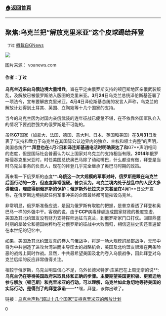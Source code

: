 ###  [:house:返回首頁](https://github.com/ourhimalayas/txt)
---

## 聚焦:乌克兰把“解放克里米亚”这个皮球踢给拜登
` 丁过` [轉載自GNews](https://gnews.org/zh-hans/1053296/)

![](https://lh3.googleusercontent.com/OPmOK08Guhc7zD4xa54-ud1ECNPxCsDI21moERvKU-zT4ui0aF3_SxSC_J9Fc9PO_400OhSkoIlnSkmuqLkW8nCcJCGktX6dMBWHk3yJG47tX9g1kGGuCObSDtVbNNtsX-iLG_Ro)

图片来源： voanews.com

#### 作者：丁过

**乌克兰近来向乌俄边境大量增兵**，旨在平定由俄罗斯支持的顿巴斯地区亲俄武装叛乱，及解放已被俄罗斯纳入版图的克里米亚。**3**月**24**日乌克兰总统泽伦斯基签署了一项法令，宣布要解放克里米亚。**4**月**4**日泽伦斯基总统的发言人声称，乌克兰的解放计划得到土耳其、英国、立陶宛等十几个国家的支持。

当今的乌克兰因为对国内亲俄武装的连年征战已疲惫不堪，在不依靠外国军队介入的情况下要战胜强大的俄罗斯是不可能的。

虽然**G7**国家（加拿大、法国、德国、意大利、日本、英国和美国）在**3**月**31**日发表了“支持和致力于乌克兰在其国际公认边界内的独立、主权和领土完整”的声明，美国总统乔**.**拜登也在**4**月**2**日和泽连斯基通电活时明确表达了和**G7**声明相同的态度，但是国际社会普遍认为以上国家对乌克兰的支持相当有限。**2014**年俄罗斯侵吞克里米亚时，时任美国总统奥巴马除了动动嘴巴，什么都没有做，拜登是当时乌克兰事务的负责人，现在的拜登几乎完全继承了奥巴马时期的政策。

再来看一下俄罗斯的态度**:**乌俄这一次大规模的军事对峙，俄罗斯是跟在乌克兰后面行动的一方，但态度异常强硬。普京认为，乌克兰境内处于战乱中的人民大多讲俄语，理应得到俄罗斯的保护；俄罗斯外长拉夫罗夫甚至在**4**月**1**日公开宣称，在俄罗斯边境挑起任何军事冲突的企图最终都可能摧毁乌克兰。

非常明显，俄罗斯准备应战，是因为俄罗斯有取胜的把握，是普京看透了拜登和奥巴马一样的外强中干。客观的说，由于**CCP**病毒肆虐造成国家财政的极度空虚，美国及其北约盟友没有财力支持挥师远征乌克兰，到俄罗斯家门口打仗。回顾鼎盛时期的拿破仑和德国纳粹均在对俄罗斯的征战中大败而归，相信这些史实还普遍留在本世纪的记忆中。

如果，美国及其北约盟友真的卷入乌俄战争，将是一场大规模的局部战争，无形中将为中共创造了进攻台湾进而主导印太的战略机会，美国及北约盟友很难在两条险恶的战线上同时作战。显然，中共最希望美国及北约卷入乌俄战争，因此拜登对乌克兰后续的反应非常值得关注。

相较于俄罗斯，乌克兰明显信心不足，乌外长德米特罗·库莱巴在上周无奈的说**:**乌克兰仍在等待美国政府采取具体和正确的步骤。主要期望美国更积极、更紧迫地参与解放（顿巴斯）和克里米亚的行动。可以理解，乌克兰如此急切地等待美国的实际行动，是得到了的拜登承诺**——**嘿，拜登，该你出球了。

链接：[乌克兰声称“超过十几个国家”支持克里米亚的解放计划](https://www.breitbart.com/asia/2021/04/05/ukraine-claims-dozen-countries-back-plan-liberate-crimea/)

0
